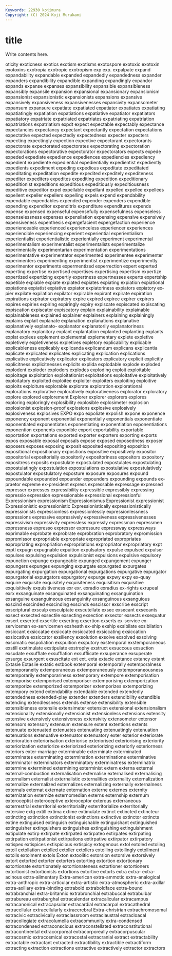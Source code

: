 ```yaml
---
Keywords: 22930 kojimura
Copyright: (C) 2024 Koji Murakami
---
```


# title

Write contents here.



oticity exoticness exotics exotism
exotisms exotospore exotoxic exotoxin exotoxins exotropia exotropic exotropism exp exp.
expalpate expand expandability expandable expanded expandedly expandedness expander expanders expandibility
expandible expanding expandingly expandor expands expanse expanses expansibility expansible expansibleness
expansibly expansile expansion expansional expansionary expansionism expansionist expansionistic expansionists expansions
expansive expansively expansiveness expansivenesses expansivity expansometer expansum expansure expatiate expatiated
expatiater expatiates expatiating expatiatingly expatiation expatiations expatiative expatiator expatiators expatiatory
expatriate expatriated expatriates expatriating expatriation expatriations expatriatism expdt expect expectable
expectably expectance expectancies expectancy expectant expectantly expectation expectations expectative expected
expectedly expectedness expecter expecters expecting expectingly expection expective expectorant expectorants
expectorate expectorated expectorates expectorating expectoration expectorations expectorative expectorator expectorators expects
expede expeded expediate expedience expediences expediencies expediency expedient expediente expediential
expedientially expedientist expediently expedients expediment expeding expedious expeditate expeditated expeditating
expeditation expedite expedited expeditely expediteness expediter expediters expedites expediting expedition
expeditionary expeditionist expeditions expeditious expeditiously expeditiousness expeditive expeditor expel expellable
expellant expelled expellee expellees expellent expeller expellers expelling expels expend
expendability expendable expendables expended expender expenders expendible expending expenditor expenditrix
expenditure expenditures expends expense expensed expenseful expensefully expensefulness expenseless expenselessness
expenses expensilation expensing expensive expensively expensiveness expenthesis expergefacient expergefaction experience
experienceable experienced experienceless experiencer experiences experiencible experiencing experient experiential experientialism
experientialist experientialistic experientially experiment experimental experimentalism experimentalist experimentalists experimentalize experimentally
experimentarian experimentation experimentations experimentative experimentator experimented experimentee experimenter experimenters experimenting
experimentist experimentize experimently experimentor experiments expermentized experrection expert experted experting
expertise expertised expertises expertising expertism expertize expertized expertizing expertly expertness
expertnesses experts expertship expetible expiable expiate expiated expiates expiating expiation
expiational expiations expiatist expiative expiator expiatoriness expiators expiatory ex-pier expilate
expilation expilator expirable expirant expirate expiration expirations expirator expiratory expire
expired expiree expirer expirers expires expiries expiring expiringly expiry expiscate
expiscated expiscating expiscation expiscator expiscatory explain explainability explainable explainableness explained
explainer explainers explaining explainingly explains explait explanate explanation explanations explanative
explanatively explanato- explanator explanatorily explanatoriness explanatory explanitory explant explantation explanted
explanting explants explat explees explement explemental explementary explete expletive expletively
expletiveness expletives expletory explicability explicable explicableness explicably explicanda explicandum explicans
explicantia explicate explicated explicates explicating explication explications explicative explicatively explicator
explicators explicatory explicit explicitly explicitness explicitnesses explicits explida explodable explode
exploded explodent exploder exploders explodes exploding exploit exploitable exploitage exploitation
exploitationist exploitations exploitative exploitatively exploitatory exploited exploitee exploiter exploiters exploiting
exploitive exploits exploiture explorable explorate exploration explorational explorations explorative exploratively
explorativeness explorator exploratory explore explored explorement Explorer explorer explorers explores
exploring exploringly explosibility explosible explosimeter explosion explosionist explosion-proof explosions explosive
explosively explosiveness explosives EXPO expo expoliate expolish expone exponence exponency
exponent exponential exponentially exponentials exponentiate exponentiated exponentiates exponentiating exponentiation exponentiations
exponention exponents exponible export exportability exportable exportation exportations exported exporter
exporters exporting exports expos exposable exposal exposals expose exposed exposedness
exposer exposers exposes exposing exposit exposited expositing exposition expositional expositionary
expositions expositive expositively expositor expositorial expositorially expositorily expositoriness expositors expository
expositress exposits expostulate expostulated expostulates expostulating expostulatingly expostulation expostulations expostulative
expostulatively expostulator expostulatory exposture exposure exposures expound expoundable expounded expounder
expounders expounding expounds ex-praetor expreme ex-president express expressable expressage expressed
expresser expresses expressibility expressible expressibly expressing expressio expression expressionable expressional
expressionful Expressionism expressionism Expressionismus Expressionist expressionist Expressionistic expressionistic Expressionistically expressionistically
expressionists expressionless expressionlessly expressionlessness expressions expressive expressively expressiveness expressivenesses expressivism
expressivity expressless expressly expressman expressmen expressness expresso expressor expressure expressway
expressways exprimable exprobate exprobrate exprobration exprobratory expromission expromissor expropriable expropriate
expropriated expropriates expropriating expropriation expropriations expropriator expropriatory expt exptl expugn
expugnable expuition expulsatory expulse expulsed expulser expulses expulsing expulsion expulsionist
expulsions expulsive expulsory expunction expunge expungeable expunged expungement expunger expungers
expunges expunging expurgate expurgated expurgates expurgating expurgation expurgational expurgations expurgative
expurgator expurgatorial expurgators expurgatory expurge expwy expy ex-quay exquire exquisite
exquisitely exquisiteness exquisitism exquisitive exquisitively exquisitiveness exr exr. exradio exradius
ex-rights exrupeal exrx exsanguinate exsanguinated exsanguinating exsanguination exsanguine exsanguineous exsanguinity
exsanguinous exsanguious exscind exscinded exscinding exscinds exscissor exscribe exscript exscriptural
exsculp exsculptate exscutellate exsec exsecant exsecants exsect exsected exsectile exsecting
exsection exsector exsects exsequatur exsert exserted exsertile exserting exsertion exserts
ex-service ex-serviceman ex-servicemen exsheath ex-ship exship exsibilate exsibilation exsiccant exsiccatae
exsiccate exsiccated exsiccating exsiccation exsiccative exsiccator exsiliency exsolution exsolve exsolved
exsolving exsomatic exspoliation exspuition exsputory exstemporal exstemporaneous exstill exstimulate exstipulate
exstrophy exstruct exsuccous exsuction exsudate exsufflate exsufflation exsufflicate exsuperance exsuperate
exsurge exsurgent exsuscitate ext ext. exta extacie extance extancy extant
Extasie Extasiie extatic extbook extemporal extemporally extemporalness extemporaneity extemporaneous extemporaneously
extemporaneousness extemporarily extemporariness extemporary extempore extemporisation extemporise extemporised extemporiser extemporising
extemporization extemporize extemporized extemporizer extemporizes extemporizing extempory extend extendability extendable
extended extendedly extendedness extended-play extender extenders extendibility extendible extending extendlessness
extends extense extensibility extensible extensibleness extensile extensimeter extension extensional extensionalism
extensionality extensionally extensionist extensionless extensions extensity extensive extensively extensiveness extensivity
extensometer extensor extensors extensory extensum extensure extent extentions extents extenuate
extenuated extenuates extenuating extenuatingly extenuation extenuations extenuative extenuator extenuatory exter
exterior exteriorate exterioration exteriorisation exteriorise exteriorised exteriorising exteriority exteriorization exteriorize
exteriorized exteriorizing exteriorly exteriorness exteriors exter-marriage exterminable exterminate exterminated exterminates
exterminating extermination exterminations exterminative exterminator exterminators exterminatory exterminatress exterminatrix extermine
extermined extermining exterminist extern externa external external-combustion externalisation externalise externalised
externalising externalism externalist externalistic externalities externality externalization externalize externalized externalizes
externalizing externally externalness externals externat externate externation externe externes externity
externization externize externomedian externs externship externum exteroceptist exteroceptive exteroceptor exterous
exterraneous exterrestrial exterritorial exterritoriality exterritorialize exterritorially extersive extg extill extima
extime extimulate extinct extincted extincteur extincting extinction extinctionist extinctions extinctive
extinctor extincts extine extinguised extinguish extinguishable extinguishant extinguished extinguisher extinguishers
extinguishes extinguishing extinguishment extipulate extirp extirpate extirpated extirpateo extirpates extirpating
extirpation extirpationist extirpations extirpative extirpator extirpatory extispex extispices extispicious extispicy
extogenous extol extoled extoling extoll extollation extolled extoller extollers extolling
extollingly extollment extolls extolment extols Exton extoolitic extorsion extorsive extorsively
extort extorted extorter extorters extorting extortion extortionary extortionate extortionately extortionateness
extortioner extortioners extortionist extortionists extortions extortive extorts extra extra- extra-acinous
extra-alimentary Extra-american extra-ammotic extra-analogical extra-anthropic extra-articular extra-artistic extra-atmospheric extra-axillar extra-axillary
extra-binding extrabold extraboldface extra-bound extrabranchial extra-britannic extrabronchial extrabuccal extrabulbar extrabureau
extraburghal extracalendar extracalicular extracampus extracanonical extracapsular extracardial extracarpal extracathedral extracellular
extracellularly extracerebral Extra-christrian extrachromosomal extracivic extracivically extraclassroom extraclaustral extracloacal extracollegiate
extracolumella extracommunity extra-condensed extracondensed extraconscious extraconstellated extraconstitutional extracontinental extracorporeal extracorporeally
extracorpuscular extracosmic extracosmical extracostal extracranial extract extractability extractable extractant extracted
extractibility extractible extractiform extracting extraction extractions extractive extractively extractor extractors
